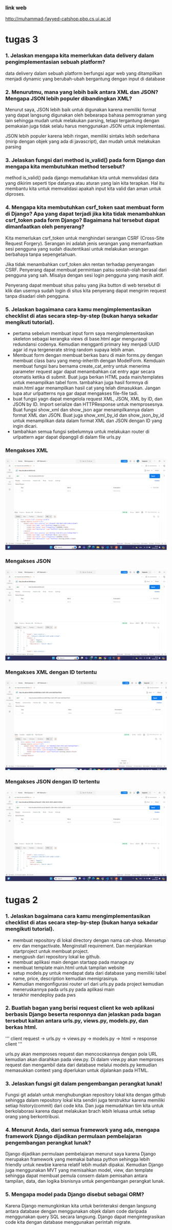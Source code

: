 ### link web
http://muhammad-fayyed-catshop.pbp.cs.ui.ac.id

# tugas 3
### 1. Jelaskan mengapa kita memerlukan data delivery dalam pengimplementasian sebuah platform?

data delivery dalam sebuah platform berfungsi agar web yang ditampilkan menjadi dynamic yang berubah-ubah bergantung dengan input di database

### 2. Menurutmu, mana yang lebih baik antara XML dan JSON? Mengapa JSON lebih populer dibandingkan XML?

Menurut saya, JSON lebih baik untuk digunakan karena 
memiliki format yang dapat langsung digunakan oleh bebearapa bahasa pemrograman yang lain sehingga mudah untuk melakukan parsing, tetapi tergantung dengan pemakaian juga tidak selalu harus menggunakan JSON untuk implementasi.

JSON lebih populer karena lebih ringan, memiliki sintaks lebih sederhana (mirip dengan objek yang ada di javascript), dan mudah untuk melakukan parsing

### 3.  Jelaskan fungsi dari method is_valid() pada form Django dan mengapa kita membutuhkan method tersebut?

method is_valid() pada django memudahkan kita untuk memvalidasi data yang dikirim seperti tipe datanya atau aturan yang lain kita terapkan. Hal itu membantu kita untuk memvalidasi apakah input kita valid dan aman untuk diproses.

### 4. Mengapa kita membutuhkan csrf_token saat membuat form di Django? Apa yang dapat terjadi jika kita tidak menambahkan csrf_token pada form Django? Bagaimana hal tersebut dapat dimanfaatkan oleh penyerang?

Kita memerlukan csrf_token untuk menghindari serangan CSRF (Cross-Site Request Forgery). Serangan ini adalah jenis serangan yang memanfaatkan sesi pengguna yang sudah diautentikasi untuk melakukan serangan berbahaya tanpa sepengetahuan.

Jika tidak menambahkan csrf_token akn rentan terhadap penyerangan CSRF. Penyerang dapat membuat permintaan palsu seolah-olah berasal dari pengguna yang sah. Misalya dengan sesi login pengguna yang masih aktif.

Penyerang dapat membuat situs palsu yang jika button di web tersebut di klik dan usernya sudah login di situs kita penyerang dapat mengirim request tanpa disadari oleh pengguna. 

### 5. Jelaskan bagaimana cara kamu mengimplementasikan checklist di atas secara step-by-step (bukan hanya sekadar mengikuti tutorial).

- pertama sebelum membuat input form saya mengimplementasikan skeleton sebagai kerangka views di base.html agar mengurangi redundansi codenya. Kemudian mengganti primary key menjadi UUID agar id nya tergenerate string random supaya lebih aman.
- Membuat form dengan membuat berkas baru di main forms.py dengan membuat class baru yang meng-inherith dengan ModelForm. Kemduain membuat fungsi baru bernama create_cat_entry untuk menerima parameter request agar dapat menambahkan cat entry agar secara otomatis ketika di submit. Buat juga berkan HTML pada main/templates untuk menampilkan tabel form. tambahkan juga hasil formnya di main.html agar menampilkan hasil cat yang telah dimasukkan. Jangan lupa atur urlpatterns nya gar dapat mengakses file-file tadi.
- buat fungsi yagn dapat mengelola request XML, JSON, XML by ID, dan JSON by ID. Import serialize dan HTTPResponse untuk memprosesnya. Buat fungsi show_xml dan show_json agar menampilkannya dalam format XML dan JSON. Buat juga show_xml_by_id dan show_json_by_id untuk menampilkan data dalam format XML dan JSON dengan ID yang ingin dicari.
- tambahkan semua fungsi sebelumnya untuk melakukan router di urlpattern agar dapat dipanggil di dalam file urls.py

### Mengakses XML
![](/img/xml.png)
### Mengakses JSON
![](/img/json.png)
### Mengakses XML dengan ID tertentu
![](/img/xml_id.png)
### Mengakses JSON dengan ID tertentu
![](/img/json_id.png)


# tugas 2
### 1. Jelaskan bagaimana cara kamu mengimplementasikan checklist di atas secara step-by-step (bukan hanya sekadar mengikuti tutorial).

- membuat repository di lokal directory dengan nama cat-shop. Mensetup env dan mengactivate. Menginstall requirement. Dan menjalankan startproject untuk membuat project.
- mengpush dari repository lokal ke github.
- membuat aplikasi main dengan startapp pada manage.py
- membuat template main.html untuk tampilan website
- setup models.py untuk mendapat data dari database yang memiliki tabel name, price, description kemudian memigrasinya.
- Kemudian mengonfigurasi router url dari urls.py pada project kemudian meneruskannya pada urls.py pada aplikasi main
- terakhir mendeploy pada pws

### 2. Buatlah bagan yang berisi request client ke web aplikasi berbasis Django beserta responnya dan jelaskan pada bagan tersebut kaitan antara urls.py, views.py, models.py, dan berkas html.

'''
client request -> urls.py -> views.py -> models.py -> html -> response client
'''

urls.py akan memproses request dan mencocokannya dengan pola URL kemudian akan diarahkan pada view.py. Di dalam view.py akan memproses request dan mengambil data dari database melalui models.py kemudian memasukkan context yang diperlukan untuk dijalankan pada HTML.

### 3. Jelaskan fungsi git dalam pengembangan perangkat lunak!

Fungsi git adalah untuk menghubungkan repository lokal kita dengan github sehingga dalam repository lokal kita sendiri juga terstruktur karena memiliki setiap history(commit) dari code kita. Dan juga memudahkan tim kita untuk berkolaborasi karena dapat melakukan brach lebih leluasa untuk setiap orang yang berkontribusi.

### 4. Menurut Anda, dari semua framework yang ada, mengapa framework Django dijadikan permulaan pembelajaran pengembangan perangkat lunak?

Django dijadikan permulaan pembelajaran menurut saya karena Django merupakan framework yang memakai bahasa python sehingga lebih friendly untuk newbie karena relatif lebih mudah dipakai. Kemudian Django juga menggunakan MVT yang memisahkan model, view, dan template sehingga dapat membuat pemula consern dalam pemisahan antara tampilan, data, dan logika bisnisnya untuk pengembangan perangkat lunak.

### 5. Mengapa model pada Django disebut sebagai ORM?

Karena Django memungkinkan kita untuk berinteraksi dengan langsung antara database dengan menggunakan objek dalam code daripada menggunakan query SQL secara langsung. Django dapat mengintegrasikan code kita dengan database menggunakan perintah migrate.